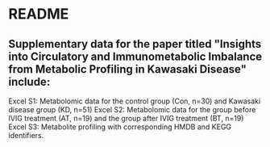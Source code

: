 # README
## Supplementary data for the paper titled "Insights into Circulatory and Immunometabolic Imbalance from Metabolic Profiling in Kawasaki Disease" include:
Excel S1: Metabolomic data for the control group (Con, n=30) and Kawasaki disease group (KD, n=51)
Excel S2: Metabolomic data for the group before IVIG treatment (AT, n=19) and the group after IVIG treatment (BT, n=19)
Excel S3: Metabolite profiling with corresponding HMDB and KEGG identifiers.
